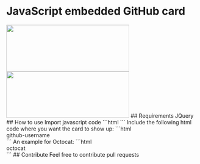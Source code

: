 # JavaScript embedded GitHub card

<img src="http://i.imgur.com/9gVeNjv.jpg" width="322px" height="122px" />
<img src="http://i.imgur.com/BeqAo64.jpg" width="322px" height="122px" />
## Requirements
JQuery
## How to use
Import javascript code
```html
<script type="text/javascript" src="http://packlnd.github.io/card.js"></script>
```
Include the following html code where you want the card to show up:
```html
<div id="github-card">github-username</div>
```
An example for Octocat:
```html
<div id="github-card">octocat</div>
```
## Contribute
Feel free to contribute pull requests

